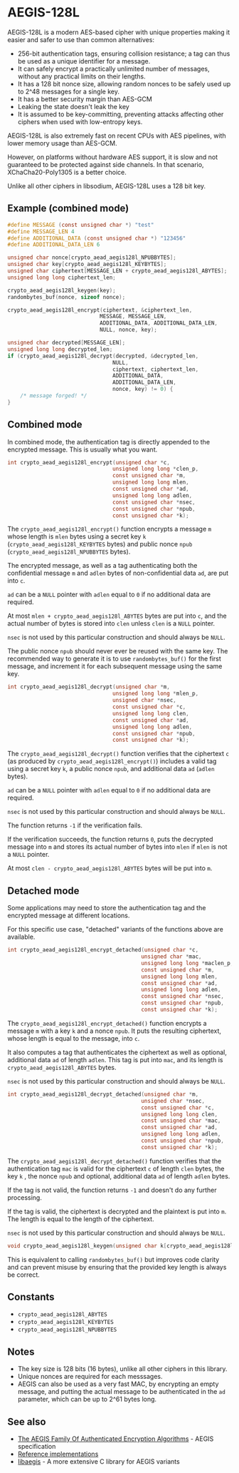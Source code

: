 # AEGIS-128L

AEGIS-128L is a modern AES-based cipher with unique properties making it easier and safer to use than common alternatives:

- 256-bit authentication tags, ensuring collision resistance; a tag can thus be used as a unique identifier for a message.
- It can safely encrypt a practically unlimited number of messages, without any practical limits on their lengths.
- It has a 128 bit nonce size, allowing random nonces to be safely used up to 2^48 messages for a single key.
- It has a better security margin than AES-GCM
- Leaking the state doesn't leak the key
- It is assumed to be key-committing, preventing attacks affecting other ciphers when used with low-entropy keys.

AEGIS-128L is also extremely fast on recent CPUs with AES pipelines, with lower memory usage than AES-GCM.

However, on platforms without hardware AES support, it is slow and not guaranteed to be protected against side channels.
In that scenario, XChaCha20-Poly1305 is a better choice.

Unlike all other ciphers in libsodium, AEGIS-128L uses a 128 bit key.

## Example (combined mode)

```c
#define MESSAGE (const unsigned char *) "test"
#define MESSAGE_LEN 4
#define ADDITIONAL_DATA (const unsigned char *) "123456"
#define ADDITIONAL_DATA_LEN 6

unsigned char nonce[crypto_aead_aegis128l_NPUBBYTES];
unsigned char key[crypto_aead_aegis128l_KEYBYTES];
unsigned char ciphertext[MESSAGE_LEN + crypto_aead_aegis128l_ABYTES];
unsigned long long ciphertext_len;

crypto_aead_aegis128l_keygen(key);
randombytes_buf(nonce, sizeof nonce);

crypto_aead_aegis128l_encrypt(ciphertext, &ciphertext_len,
                             MESSAGE, MESSAGE_LEN,
                             ADDITIONAL_DATA, ADDITIONAL_DATA_LEN,
                             NULL, nonce, key);

unsigned char decrypted[MESSAGE_LEN];
unsigned long long decrypted_len;
if (crypto_aead_aegis128l_decrypt(decrypted, &decrypted_len,
                                 NULL,
                                 ciphertext, ciphertext_len,
                                 ADDITIONAL_DATA,
                                 ADDITIONAL_DATA_LEN,
                                 nonce, key) != 0) {
    /* message forged! */
}
```

## Combined mode

In combined mode, the authentication tag is directly appended to the
encrypted message. This is usually what you want.

```c
int crypto_aead_aegis128l_encrypt(unsigned char *c,
                                 unsigned long long *clen_p,
                                 const unsigned char *m,
                                 unsigned long long mlen,
                                 const unsigned char *ad,
                                 unsigned long long adlen,
                                 const unsigned char *nsec,
                                 const unsigned char *npub,
                                 const unsigned char *k);
```

The `crypto_aead_aegis128l_encrypt()` function encrypts a message
`m` whose length is `mlen` bytes using a secret key `k`
(`crypto_aead_aegis128l_KEYBYTES` bytes) and public nonce `npub`
(`crypto_aead_aegis128l_NPUBBYTES` bytes).

The encrypted message, as well as a tag authenticating both the confidential
message `m` and `adlen` bytes of non-confidential data `ad`, are put into `c`.

`ad` can be a `NULL` pointer with `adlen` equal to `0` if no additional data are
required.

At most `mlen + crypto_aead_aegis128l_ABYTES` bytes are put into
`c`, and the actual number of bytes is stored into `clen` unless `clen` is a
`NULL` pointer.

`nsec` is not used by this particular construction and should always be `NULL`.

The public nonce `npub` should never ever be reused with the same key. The
recommended way to generate it is to use `randombytes_buf()` for the first
message, and increment it for each subsequent message using the same key.

```c
int crypto_aead_aegis128l_decrypt(unsigned char *m,
                                 unsigned long long *mlen_p,
                                 unsigned char *nsec,
                                 const unsigned char *c,
                                 unsigned long long clen,
                                 const unsigned char *ad,
                                 unsigned long long adlen,
                                 const unsigned char *npub,
                                 const unsigned char *k);
```

The `crypto_aead_aegis128l_decrypt()` function verifies that the
ciphertext `c` (as produced by `crypto_aead_aegis128l_encrypt()`)
includes a valid tag using a secret key `k`, a public nonce `npub`, and
additional data `ad` (`adlen` bytes).

`ad` can be a `NULL` pointer with `adlen` equal to `0` if no additional data are
required.

`nsec` is not used by this particular construction and should always be `NULL`.

The function returns `-1` if the verification fails.

If the verification succeeds, the function returns `0`, puts the decrypted
message into `m` and stores its actual number of bytes into `mlen` if `mlen` is
not a `NULL` pointer.

At most `clen - crypto_aead_aegis128l_ABYTES` bytes will be put into
`m`.

## Detached mode

Some applications may need to store the authentication tag and the encrypted
message at different locations.

For this specific use case, "detached" variants of the functions above are
available.

```c
int crypto_aead_aegis128l_encrypt_detached(unsigned char *c,
                                          unsigned char *mac,
                                          unsigned long long *maclen_p,
                                          const unsigned char *m,
                                          unsigned long long mlen,
                                          const unsigned char *ad,
                                          unsigned long long adlen,
                                          const unsigned char *nsec,
                                          const unsigned char *npub,
                                          const unsigned char *k);
```

The `crypto_aead_aegis128l_encrypt_detached()` function encrypts a
message `m` with a key `k` and a nonce `npub`. It puts the resulting ciphertext,
whose length is equal to the message, into `c`.

It also computes a tag that authenticates the ciphertext as well as optional,
additional data `ad` of length `adlen`. This tag is put into `mac`, and its
length is `crypto_aead_aegis128l_ABYTES` bytes.

`nsec` is not used by this particular construction and should always be `NULL`.

```c
int crypto_aead_aegis128l_decrypt_detached(unsigned char *m,
                                          unsigned char *nsec,
                                          const unsigned char *c,
                                          unsigned long long clen,
                                          const unsigned char *mac,
                                          const unsigned char *ad,
                                          unsigned long long adlen,
                                          const unsigned char *npub,
                                          const unsigned char *k);
```

The `crypto_aead_aegis128l_decrypt_detached()` function verifies
that the authentication tag `mac` is valid for the ciphertext `c` of length
`clen` bytes, the key `k` , the nonce `npub` and optional, additional data `ad`
of length `adlen` bytes.

If the tag is not valid, the function returns `-1` and doesn't do any further
processing.

If the tag is valid, the ciphertext is decrypted and the plaintext is put into
`m`. The length is equal to the length of the ciphertext.

`nsec` is not used by this particular construction and should always be `NULL`.

```c
void crypto_aead_aegis128l_keygen(unsigned char k[crypto_aead_aegis128l_KEYBYTES]);
```

This is equivalent to calling `randombytes_buf()` but improves code clarity and
can prevent misuse by ensuring that the provided key length is always be
correct.

## Constants

* `crypto_aead_aegis128l_ABYTES`
* `crypto_aead_aegis128l_KEYBYTES`
* `crypto_aead_aegis128l_NPUBBYTES`

## Notes

* The key size is 128 bits (16 bytes), unlike all other ciphers in this library.
* Unique nonces are required for each messsages.
* AEGIS can also be used as a very fast MAC, by encrypting an empty message, and putting the actual message to be authenticated in the `ad` parameter, which can be up to 2^61 bytes long.

## See also

* [The AEGIS Family Of Authenticated Encryption Algorithms](https://datatracker.ietf.org/doc/draft-irtf-cfrg-aegis-aead) -
  AEGIS specification
* [Reference implementations](https://github.com/jedisct1/draft-aegis-aead/tree/main/reference-implementations)
* [libaegis](https://github.com/jedisct1/libaegis) - A more extensive C library for AEGIS variants
